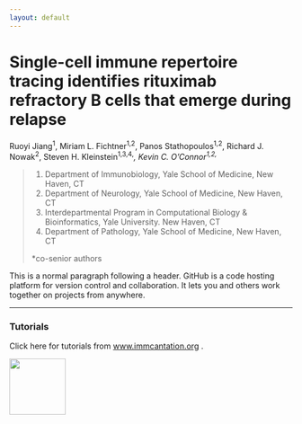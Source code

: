 ```yaml
---
layout: default
---
```


# Single-cell immune repertoire tracing identifies rituximab refractory B cells that emerge during relapse

Ruoyi Jiang<sup>1</sup>, Miriam L. Fichtner<sup>1,2</sup>, Panos Stathopoulos<sup>1,2</sup>, Richard J. Nowak<sup>2</sup>, Steven H. Kleinstein<sup>1,3,4,*</sup>, Kevin C. O’Connor<sup>1,2,*</sup>
> 1. Department of Immunobiology, Yale School of Medicine, New Haven, CT
> 2. Department of Neurology, Yale School of Medicine, New Haven, CT
> 3. Interdepartmental Program in Computational Biology & Bioinformatics, Yale University. New Haven, CT
> 4. Department of Pathology, Yale School of Medicine, New Haven, CT
> 
> *co-senior authors

This is a normal paragraph following a header. GitHub is a code hosting platform for version control and collaboration. It lets you and others work together on projects from anywhere.

* * *

### Tutorials

Click here for tutorials from <a href="https://changeo.readthedocs.io/en/latest/examples/10x.html" rel = "Tutorials"> www.immcantation.org </a>.

<a href="https://changeo.readthedocs.io/en/latest/examples/10x.html" rel = "Tutorials">
<img src="https://immcantation.readthedocs.io/en/latest/_static/immcantation.png" width="100" height="100"></a>

